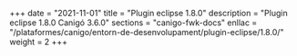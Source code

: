 +++
date        = "2021-11-01"
title       = "Plugin eclipse 1.8.0"
description = "Plugin eclipse 1.8.0 Canigó 3.6.0"
sections    = "canigo-fwk-docs"
enllac		= "/plataformes/canigo/entorn-de-desenvolupament/plugin-eclipse/1.8.0/"
weight		= 2
+++
